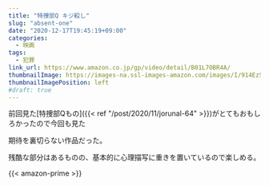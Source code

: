 ```yaml
---
title: "特捜部Q キジ殺し"
slug: "absent-one"
date: "2020-12-17T19:45:19+09:00"
categories:
  - 映画
tags:
  - 犯罪
link_url: https://www.amazon.co.jp/gp/video/detail/B01L7OBR4A/
thumbnailImage: https://images-na.ssl-images-amazon.com/images/I/914EzSpMjqL._SX300_.jpg
thumbnailImagePosition: left
#draft: true
---
```

前回見た[特捜部Qもの]({{< ref "/post/2020/11/jorunal-64" >}})がとてもおもしろかったので今回も見た
<!--more-->
期待を裏切らない作品だった。

残酷な部分はあるものの、基本的に心理描写に重きを置いているので楽しめる。

{{< amazon-prime >}}
